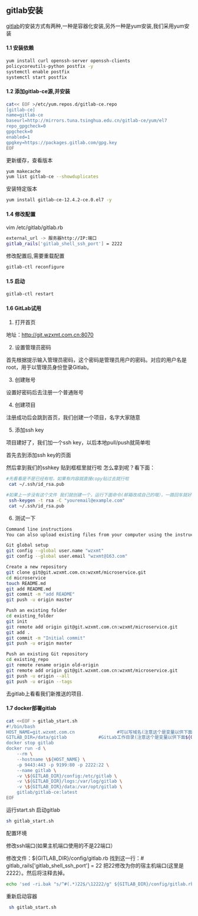 ## gitlab安装

[gitlab]( https://packages.gitlab.com/gitlab/gitlab-ce/ )的安装方式有两种,一种是容器化安装,另外一种是yum安装,我们采用yum安装

#### 1.1 安装依赖

```bash
yum install curl openssh-server openssh-clients
policycoreutils-python postfix -y
systemctl enable postfix 
systemctl start postfix
```

#### 1.2 添加gitlab-ce源,并安装

```bash
cat<< EOF >/etc/yum.repos.d/gitlab-ce.repo
[gitlab-ce]
name=gitlab-ce
baseurl=http://mirrors.tuna.tsinghua.edu.cn/gitlab-ce/yum/el7
repo_gpgcheck=0
gpgcheck=0
enabled=1
gpgkey=https://packages.gitlab.com/gpg.key
EOF
```

更新缓存，查看版本

```bash
yum makecache
yum list gitlab-ce --showduplicates
```

安装特定版本

```bash
yum install gitlab-ce-12.4.2-ce.0.el7 -y
```

#### 1.4 修改配置

vim /etc/gitlab/gitlab.rb

```bash
external_url -> 服务器http://IP:端口
gitlab_rails['gitlab_shell_ssh_port'] = 2222
```

修改配置后,需要重载配置

```bash
gitlab-ctl reconfigure
```

#### 1.5 启动

```bash
gitlab-ctl restart
```

#### 1.6 GitLab试用

1. 打开首页

地址：http://git.wzxmt.com.cn:8070

2. 设置管理员密码

首先根据提示输入管理员密码，这个密码是管理员用户的密码。对应的用户名是root，用于以管理员身份登录Gitlab。

3. 创建账号

设置好密码后去注册一个普通账号

4. 创建项目

注册成功后会跳到首页，我们创建一个项目，名字大家随意

5. 添加ssh key

项目建好了，我们加一个ssh key，以后本地pull/push就简单啦

首先去到添加ssh key的页面

然后拿到我们的sshkey 贴到框框里就行啦 怎么拿到呢？看下面：

```bash
#先看看是不是已经有啦，如果有内容就直接copy贴过去就行啦
 cat ~/.ssh/id_rsa.pub

#如果上一步没有这个文件 我们就创建一个，运行下面命令(邮箱改成自己的哦），一路回车就好了
 ssh-keygen -t rsa -C "youremail@example.com"
 cat ~/.ssh/id_rsa.pub
```

6. 测试一下

```bash
Command line instructions
You can also upload existing files from your computer using the instructions below.

Git global setup
git config --global user.name "wzxmt"
git config --global user.email "wzxmt@163.com"

Create a new repository
git clone git@git.wzxmt.com.cn:wzxmt/microservice.git
cd microservice
touch README.md
git add README.md
git commit -m "add README"
git push -u origin master

Push an existing folder
cd existing_folder
git init
git remote add origin git@git.wzxmt.com.cn:wzxmt/microservice.git
git add .
git commit -m "Initial commit"
git push -u origin master

Push an existing Git repository
cd existing_repo
git remote rename origin old-origin
git remote add origin git@git.wzxmt.com.cn:wzxmt/microservice.git
git push -u origin --all
git push -u origin --tags
```

去gitlab上看看我们新推送的项目.

#### 1.7 docker部署gitlab

```bash
cat <<EOF > gitlab_start.sh
#!/bin/bash
HOST_NAME=git.wzxmt.com.cn                #可以写域名(注意这个是变量以供下面${HOST_NAME}使用）
GITLAB_DIR=/data/gitlab            #GitLab工作目录(注意这个是变量以供下面${GITLAB_DIR}使用）
docker stop gitlab
docker run -d \
    --rm \
    --hostname \${HOST_NAME} \
    -p 9443:443 -p 9199:80 -p 2222:22 \
    --name gitlab \
    -v \${GITLAB_DIR}/config:/etc/gitlab \
    -v \${GITLAB_DIR}/logs:/var/log/gitlab \
    -v \${GITLAB_DIR}/data:/var/opt/gitlab \
    gitlab/gitlab-ce:latest
EOF
```

运行start.sh 启动gitlab

```bash
sh gitlab_start.sh
```

配置环境

修改ssh端口(如果主机端口使用的不是22端口）

修改文件：${GITLAB_DIR}/config/gitlab.rb 找到这一行：# gitlab_rails['gitlab_shell_ssh_port'] = 22 把22修改为你的宿主机端口(这里是2222）。然后将注释去掉。

```bash
echo 'sed -ri.bak "s/^#(.*)22$/\12222/g" ${GITLAB_DIR}/config/gitlab.rb' >>gitlab_start.sh
```

重新启动容器

```bash
 sh gitlab_start.sh
```
